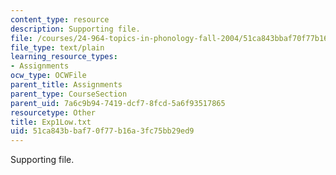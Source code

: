 ```yaml
---
content_type: resource
description: Supporting file.
file: /courses/24-964-topics-in-phonology-fall-2004/51ca843bbaf70f77b16a3fc75bb29ed9_Exp1Low.txt
file_type: text/plain
learning_resource_types:
- Assignments
ocw_type: OCWFile
parent_title: Assignments
parent_type: CourseSection
parent_uid: 7a6c9b94-7419-dcf7-8fcd-5a6f93517865
resourcetype: Other
title: Exp1Low.txt
uid: 51ca843b-baf7-0f77-b16a-3fc75bb29ed9
---
```

Supporting file.

